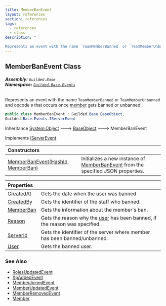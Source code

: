 ```yaml
---
title: MemberBanEvent
layout: references
section: references
tags:
  - references
  - class
description: "

Represents an event with the name `TeamMemberBanned` or `TeamMemberUnbanned` and opcode `0` that occurs once [member](MemberBan.User 'Guilded.Base.Servers.MemberBan.User') gets banned or unbanned."
---
```


## MemberBanEvent Class
###### **Assembly:** `Guilded.Base`<br/>**Namespace:** [`Guilded.Base.Events`](Guilded.Base.Events 'Guilded.Base.Events')

Represents an event with the name `TeamMemberBanned` or `TeamMemberUnbanned` and opcode `0` that occurs once [member](MemberBan.User 'Guilded.Base.Servers.MemberBan.User') gets banned or unbanned.

```csharp
public class MemberBanEvent : Guilded.Base.BaseObject,
Guilded.Base.Events.IServerEvent
```

Inheritance [System.Object](https://docs.microsoft.com/en-us/dotnet/api/System.Object 'System.Object') &#129106; [BaseObject](BaseObject 'Guilded.Base.BaseObject') &#129106; MemberBanEvent

Implements [IServerEvent](IServerEvent 'Guilded.Base.Events.IServerEvent')

| Constructors | |
| :--- | :--- |
| [MemberBanEvent(HashId, MemberBan)](MemberBanEvent.MemberBanEvent(HashId,MemberBan) 'Guilded.Base.Events.MemberBanEvent.MemberBanEvent(Guilded.Base.HashId, Guilded.Base.Servers.MemberBan)') | Initializes a new instance of [MemberBanEvent](MemberBanEvent 'Guilded.Base.Events.MemberBanEvent') from the specified JSON properties. |

| Properties | |
| :--- | :--- |
| [CreatedAt](MemberBanEvent.CreatedAt 'Guilded.Base.Events.MemberBanEvent.CreatedAt') | Gets the date when the [user](MemberBan.User 'Guilded.Base.Servers.MemberBan.User') was banned |
| [CreatedBy](MemberBanEvent.CreatedBy 'Guilded.Base.Events.MemberBanEvent.CreatedBy') | Gets the identifier of the staff who banned. |
| [MemberBan](MemberBanEvent.MemberBan 'Guilded.Base.Events.MemberBanEvent.MemberBan') | Gets the information about the member's ban. |
| [Reason](MemberBanEvent.Reason 'Guilded.Base.Events.MemberBanEvent.Reason') | Gets the reason why the [user](MemberBan.User 'Guilded.Base.Servers.MemberBan.User') has been banned, if the reason was specified. |
| [ServerId](MemberBanEvent.ServerId 'Guilded.Base.Events.MemberBanEvent.ServerId') | Gets the identifier of the server where member has been banned/unbanned. |
| [User](MemberBanEvent.User 'Guilded.Base.Events.MemberBanEvent.User') | Gets the banned user. |

### See Also
- [RolesUpdatedEvent](RolesUpdatedEvent 'Guilded.Base.Events.RolesUpdatedEvent')
- [XpAddedEvent](XpAddedEvent 'Guilded.Base.Events.XpAddedEvent')
- [MemberJoinedEvent](MemberJoinedEvent 'Guilded.Base.Events.MemberJoinedEvent')
- [MemberUpdatedEvent](MemberUpdatedEvent 'Guilded.Base.Events.MemberUpdatedEvent')
- [MemberRemovedEvent](MemberRemovedEvent 'Guilded.Base.Events.MemberRemovedEvent')
- [Member](Member 'Guilded.Base.Servers.Member')